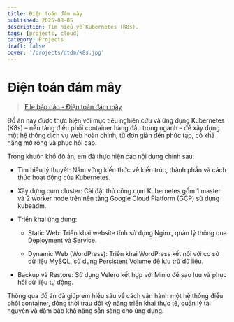 ```yaml
---
title: Điện toán đám mây
published: 2025-08-05
description: Tìm hiểu về Kubernetes (K8s).
tags: [projects, cloud]
category: Projects
draft: false
cover: '/projects/dtdm/k8s.jpg'
---
```


# Điện toán đám mây

> [File báo cáo - Điện toán đám mây](./public/projects/dtdm/Final_Report_TranQuangKhai_22DH114583.pdf)

Đồ án này được thực hiện với mục tiêu nghiên cứu và ứng dụng Kubernetes (K8s) – nền tảng điều phối container hàng đầu trong ngành – để xây dựng một hệ thống dịch vụ web hoàn chỉnh, từ đơn giản đến phức tạp, có khả năng mở rộng và phục hồi cao.

Trong khuôn khổ đồ án, em đã thực hiện các nội dung chính sau:

* Tìm hiểu lý thuyết: Nắm vững kiến thức về kiến trúc, thành phần và cách thức hoạt động của Kubernetes.

* Xây dựng cụm cluster: Cài đặt thủ công cụm Kubernetes gồm 1 master và 2 worker node trên nền tảng Google Cloud Platform (GCP) sử dụng kubeadm.

* Triển khai ứng dụng:

  * Static Web: Triển khai website tĩnh sử dụng Nginx, quản lý thông qua Deployment và Service.

  * Dynamic Web (WordPress): Triển khai WordPress kết nối với cơ sở dữ liệu MySQL, sử dụng Persistent Volume để lưu trữ dữ liệu.

* Backup và Restore: Sử dụng Velero kết hợp với Minio để sao lưu và phục hồi dữ liệu tự động.

Thông qua đồ án đã giúp em hiểu sâu về cách vận hành một hệ thống điều phối container, đồng thời trau dồi kỹ năng triển khai thực tế, quản lý tài nguyên và đảm bảo khả năng sẵn sàng cho ứng dụng.
